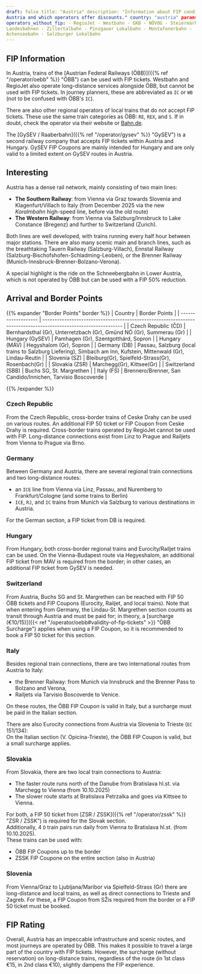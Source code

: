 ```yaml
---
draft: false title: "Austria" description: "Information about FIP conditions for
Austria and which operators offer discounts." country: "austria" params:
operators_without_fip: - RegioJet - Westbahn - GKB - NÖVOG - Steiermärkische
Landesbahnen - Zillertalbahn - Pinzgauer Lokalbahn - Montafonerbahn -
Achenseebahn - Salzburger Lokalbahn
---
```


## FIP Information

In Austria, trains of the [Austrian Federal Railways (ÖBB)]({{% ref
"/operator/oebb" %}} "ÖBB") can be used with FIP tickets. Westbahn and RegioJet
also operate long-distance services alongside ÖBB, but cannot be used with FIP
tickets. In journey planners, these are abbreviated as `IC` or `WB` (not to be
confused with ÖBB's `IC`).

There are also other regional operators of local trains that do not accept FIP
tickets. These use the same train categories as ÖBB: `RE`, `REX`, and `S`. If in
doubt, check the operator via their website or
[Bahn.de](https://int.bahn.de/en).

The [GySEV / Raaberbahn]({{% ref "/operator/gysev" %}} "GySEV") is a second
railway company that accepts FIP tickets within Austria and Hungary. GySEV FIP
Coupons are mainly intended for Hungary and are only valid to a limited extent
on GySEV routes in Austria.

## Interesting

Austria has a dense rail network, mainly consisting of two main lines:

- **The Southern Railway**: from Vienna via Graz towards Slovenia and
  Klagenfurt/Villach to Italy (from December 2025 via the new _Koralmbahn_
  high-speed line, before via the old route)
- **The Western Railway**: from Vienna via Salzburg/Innsbruck to Lake Constance
  (Bregenz) and further to Switzerland (Zurich).

Both lines are well developed, with trains running every half hour between major
stations. There are also many scenic main and branch lines, such as the
breathtaking Tauern Railway (Salzburg-Villach), Ennstal Railway
(Salzburg-Bischofshofen-Schladming-Leoben), or the Brenner Railway
(Munich-Innsbruck-Brenner-Bolzano-Verona).

A special highlight is the ride on the Schneebergbahn in Lower Austria, which is
not operated by ÖBB but can be used with a FIP 50% reduction.

## Arrival and Border Points

{{% expander "Border Points" border %}}
| Country             | Border Points                                                                                                   |
| ------------------- | --------------------------------------------------------------------------------------------------------------- |
| Czech Republic (ČD) | Bernhardsthal (Gr), Unterretzbach (Gr), Gmünd NÖ (Gr), Summerau (Gr)                                            |
| Hungary (GySEV)     | Pamhagen (Gr), Szentgotthárd, Sopron                                                                            |
| Hungary (MÁV)       | Hegyshalom (Gr), Sopron                                                                                         |
| Germany (DB)        | Passau, Salzburg (local trains to Salzburg Liefering), Simbach am Inn, Kufstein, Mittenwald (Gr), Lindau-Reutin |
| Slovenia (SZ)       | Bleiburg(Gr), Spielfeld-Strass(Gr), Rosenbach(Gr)                                                               |
| Slovakia (ZSR)      | Marchegg(Gr), Kittsee(Gr)                                                                                       |
| Switzerland (SBB)   | Buchs SG, St. Margrethen                                                                                        |
| Italy (FS)          | Brennero/Brenner, San Candido/Innichen, Tarvisio Boscoverde                                                     |

{{% /expander %}}

### Czech Republic

From the Czech Republic, cross-border trains of Ceske Drahy can be used on
various routes. An additional FIP 50 ticket or FIP Coupon from Ceske Drahy is
required. Cross-border trains operated by RegioJet cannot be used with FIP.
Long-distance connections exist from Linz to Prague and Railjets from Vienna to
Prague via Brno.

### Germany

Between Germany and Austria, there are several regional train connections and
two long-distance routes:

- an `ICE` line from Vienna via Linz, Passau, and Nuremberg to Frankfurt/Cologne
  (and some trains to Berlin)
- `ICE`, `RJ`, and `IC` trains from Munich via Salzburg to various destinations
  in Austria.

For the German section, a FIP ticket from DB is required.

### Hungary

From Hungary, both cross-border regional trains and Eurocity/Railjet trains can
be used. On the Vienna-Budapest route via Hegyeshalom, an additional FIP ticket
from MAV is required from the border; in other cases, an additional FIP ticket
from GySEV is needed.

### Switzerland

From Austria, Buchs SG and St. Margrethen can be reached with FIP 50 ÖBB tickets
and FIP Coupons (Eurocity, Railjet, and local trains). Note that when entering
from Germany, the Lindau-St. Margrethen section counts as transit through
Austria and must be paid for; in theory, a [surcharge (€10/15)]({{< ref
"/operator/oebb#validity-of-fip-tickets" >}} "ÖBB Surcharge") applies when using
a FIP Coupon, so it is recommended to book a FIP 50 ticket for this section.

### Italy

Besides regional train connections, there are two international routes from
Austria to Italy:

- the Brenner Railway: from Munich via Innsbruck and the Brenner Pass to Bolzano
  and Verona,
- Railjets via Tarvisio Boscoverde to Venice.

On these routes, the ÖBB FIP Coupon is valid in Italy, but a surcharge must be
paid in the Italian section.

There are also Eurocity connections from Austria via Slovenia to Trieste (`EC`
151/134): \
On the Italian section (V. Opicina-Trieste), the ÖBB FIP Coupon is valid, but a
small surcharge applies.

### Slovakia

From Slovakia, there are two local train connections to Austria:

- The faster route runs north of the Danube from Bratislava hl.st. via Marchegg
  to Vienna (from 10.10.2025)
- The slower route starts at Bratislava Petrzalka and goes via Kittsee to
  Vienna.

For both, a FIP 50 ticket from [ZSR / ZSSK]({{% ref "/operator/zssk" %}} "ZSR /
ZSSK") is required for the Slovak section. \
Additionally, 4 `D` train pairs run daily from Vienna to Bratislava hl.st. (from
10.10.2025). \
These trains can be used with:
- ÖBB FIP Coupons up to the border
- ZSSK FIP Coupone on the entire section (also in Austria)

### Slovenia

From Vienna/Graz to Ljubljana/Maribor via Spielfeld-Strass (Gr) there are
long-distance and local trains, as well as direct connections to Trieste and
Zagreb. For these, a FIP Coupon from SŽis required from the border or a FIP 50
ticket must be booked.

## FIP Rating

Overall, Austria has an impeccable infrastructure and scenic routes, and most
journeys are operated by ÖBB. This makes it possible to travel a large part of
the country with FIP tickets. However, the surcharge (without reservation) on
long-distance trains, regardless of the route (in 1st class €15, in 2nd class
€10), slightly dampens the FIP experience.
